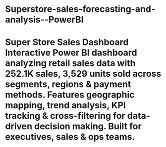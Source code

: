 # Superstore-sales-forecasting-and-analysis--PowerBI
# Super Store Sales Dashboard  Interactive Power BI dashboard analyzing retail sales data with 252.1K sales, 3,529 units sold across segments, regions &amp; payment methods. Features geographic mapping, trend analysis, KPI tracking &amp; cross-filtering for data-driven decision making. Built for executives, sales &amp; ops teams.
